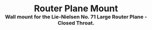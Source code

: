 <!-- 2025-07-07 -->

<h1 align="center">
  Router Plane Mount
  <br>
  <sup><sub><sup>Wall mount for the Lie-Nielsen No. 71 Large Router Plane - Closed Throat.<sup></sub>
</h1>
